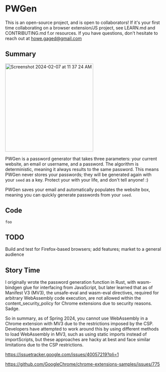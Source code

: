 # PWGen

This is an open-source project, and is open to collaborators! If it's your first time collaborating on a browser extension/JS project, see LEARN.md and CONTRIBUTING.md f.or resources. If you have questions, don't hesitate to reach out at howe.gaged@gmail.com

## Summary

<img width="283" alt="Screenshot 2024-02-07 at 11 37 24 AM" src="https://github.com/GageHoweTamu/PWGen/assets/116420022/af5cc489-c6ba-45a5-849f-a9e7fc156635">

PWGen is a password generator that takes three parameters: your current website, an email or username, and a password. The algorithm is deterministic, meaning it always results to the same password. This means PWGen never stores your passwords; they will be generated again with your `seed` as a key. Protect your with your life, and don't tell anyone! :)

PWGen saves your email and automatically populates the website box, meaning you can quickly generate passwords from your `seed`.

## Code

```
foo
```

## TODO

Build and test for Firefox-based browsers; add features; market to a general audience

## Story Time

I originally wrote the password generation function in Rust, with wasm-bindgen glue for interfacing from JavaScript, but later learned that as of Manifest V3 (MV3), the unsafe-eval and wasm-eval directives, required for arbitrary WebAssembly code execution, are not allowed within the content_security_policy for Chrome extensions due to security reasons. Sadge.

So in summary, as of Spring 2024, you cannot use WebAssembly in a Chrome extension with MV3 due to the restrictions imposed by the CSP. Developers have attempted to work around this by using different methods to load WebAssembly in MV3, such as using static imports instead of importScripts, but these approaches are hacky at best and face similar limitations due to the CSP restrictions.

https://issuetracker.google.com/issues/40057219?pli=1

https://github.com/GoogleChrome/chrome-extensions-samples/issues/775

